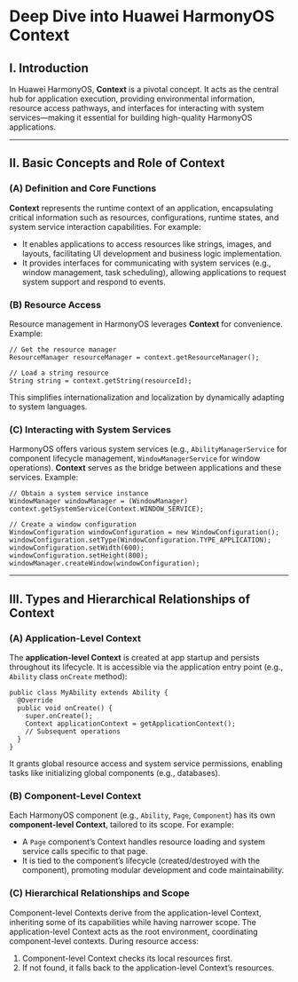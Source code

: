 # Deep Dive into Huawei HarmonyOS Context

## I. Introduction

In Huawei HarmonyOS, **Context** is a pivotal concept. It acts as the central hub for application execution, providing environmental information, resource access pathways, and interfaces for interacting with system services—making it essential for building high-quality HarmonyOS applications.

------

## II. Basic Concepts and Role of Context

### (A) Definition and Core Functions

**Context** represents the runtime context of an application, encapsulating critical information such as resources, configurations, runtime states, and system service interaction capabilities. For example:

- It enables applications to access resources like strings, images, and layouts, facilitating UI development and business logic implementation.
- It provides interfaces for communicating with system services (e.g., window management, task scheduling), allowing applications to request system support and respond to events.

### (B) Resource Access

Resource management in HarmonyOS leverages **Context** for convenience. Example:

```
// Get the resource manager  
ResourceManager resourceManager = context.getResourceManager();  

// Load a string resource  
String string = context.getString(resourceId);  
```

This simplifies internationalization and localization by dynamically adapting to system languages.

### (C) Interacting with System Services

HarmonyOS offers various system services (e.g., `AbilityManagerService` for component lifecycle management, `WindowManagerService` for window operations). **Context** serves as the bridge between applications and these services. Example:

```
// Obtain a system service instance  
WindowManager windowManager = (WindowManager) context.getSystemService(Context.WINDOW_SERVICE);  

// Create a window configuration  
WindowConfiguration windowConfiguration = new WindowConfiguration();  
windowConfiguration.setType(WindowConfiguration.TYPE_APPLICATION);  
windowConfiguration.setWidth(600);  
windowConfiguration.setHeight(800);  
windowManager.createWindow(windowConfiguration);  
```

------

## III. Types and Hierarchical Relationships of Context

### (A) Application-Level Context

The **application-level Context** is created at app startup and persists throughout its lifecycle. It is accessible via the application entry point (e.g., `Ability` class `onCreate` method):

```
public class MyAbility extends Ability {  
  @Override  
  public void onCreate() {  
    super.onCreate();  
    Context applicationContext = getApplicationContext();  
    // Subsequent operations  
  }  
}  
```

It grants global resource access and system service permissions, enabling tasks like initializing global components (e.g., databases).

### (B) Component-Level Context

Each HarmonyOS component (e.g., `Ability`, `Page`, `Component`) has its own **component-level Context**, tailored to its scope. For example:

- A `Page` component’s Context handles resource loading and system service calls specific to that page.
- It is tied to the component’s lifecycle (created/destroyed with the component), promoting modular development and code maintainability.

### (C) Hierarchical Relationships and Scope

Component-level Contexts derive from the application-level Context, inheriting some of its capabilities while having narrower scope. The application-level Context acts as the root environment, coordinating component-level contexts. During resource access:

1. Component-level Context checks its local resources first.
2. If not found, it falls back to the application-level Context’s resources.